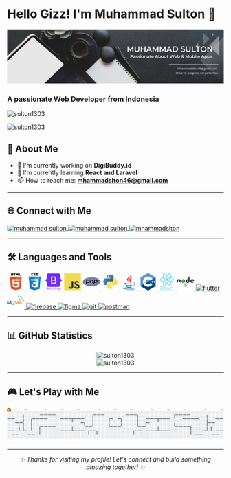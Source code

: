 # **Hello Gizz! I'm Muhammad Sulton 👋**

![Muhammad Sulton](img/Black%20and%20White%20Simple%20Art%20Director%20LinkedIn%20Banner.png)

### **A passionate Web Developer from Indonesia**

<p align="left"> 
  <img src="https://komarev.com/ghpvc/?username=sulton1303&label=Profile%20views&color=0e75b6&style=flat" alt="sulton1303" /> 
</p>

<p align="left"> 
  <a href="https://github.com/ryo-ma/github-profile-trophy">
    <img src="https://github-profile-trophy.vercel.app/?username=sulton1303" alt="sulton1303" />
  </a> 
</p>

## **🚀 About Me**

- 🔭 I'm currently working on **DigiBuddy.id**
- 📖 I'm currently learning **React and Laravel**
- 📫 How to reach me: **mhammadslton46@gmail.com**

---

## **🌐 Connect with Me**

<p align="left">
  <a href="https://linkedin.com/in/muhammad sulton" target="blank">
    <img align="center" src="https://raw.githubusercontent.com/rahuldkjain/github-profile-readme-generator/master/src/images/icons/Social/linked-in-alt.svg" alt="muhammad sulton" height="30" width="40" />
  </a>
  <a href="https://fb.com/muhammad sulton" target="blank">
    <img align="center" src="https://raw.githubusercontent.com/rahuldkjain/github-profile-readme-generator/master/src/images/icons/Social/facebook.svg" alt="muhammad sulton" height="30" width="40" />
  </a>
  <a href="https://instagram.com/mhammadslton" target="blank">
    <img align="center" src="https://raw.githubusercontent.com/rahuldkjain/github-profile-readme-generator/master/src/images/icons/Social/instagram.svg" alt="mhammadslton" height="30" width="40" />
  </a>
</p>

---

## **🛠️ Languages and Tools**

<p align="left">
  <!-- Basic Web Technologies -->
  <a href="https://www.w3.org/html/" target="_blank" rel="noreferrer"> 
    <img src="https://raw.githubusercontent.com/devicons/devicon/master/icons/html5/html5-original-wordmark.svg" alt="html5" width="40" height="40"/> 
  </a> 
  <a href="https://www.w3schools.com/css/" target="_blank" rel="noreferrer"> 
    <img src="https://raw.githubusercontent.com/devicons/devicon/master/icons/css3/css3-original-wordmark.svg" alt="css3" width="40" height="40"/> 
  </a>
  <a href="https://getbootstrap.com" target="_blank" rel="noreferrer"> 
    <img src="https://raw.githubusercontent.com/devicons/devicon/master/icons/bootstrap/bootstrap-plain-wordmark.svg" alt="bootstrap" width="40" height="40"/> 
  </a>
  
  <!-- Programming Languages (Easy to Hard) -->
  <a href="https://developer.mozilla.org/en-US/Web/JavaScript" target="_blank" rel="noreferrer"> 
    <img src="https://raw.githubusercontent.com/devicons/devicon/master/icons/javascript/javascript-original.svg" alt="javascript" width="40" height="40"/> 
  </a>
  <a href="https://www.php.net" target="_blank" rel="noreferrer"> 
    <img src="https://raw.githubusercontent.com/devicons/devicon/master/icons/php/php-original.svg" alt="php" width="40" height="40"/> 
  </a>
  <a href="https://www.python.org" target="_blank" rel="noreferrer"> 
    <img src="https://raw.githubusercontent.com/devicons/devicon/master/icons/python/python-original.svg" alt="python" width="40" height="40"/> 
  </a>
  <a href="https://www.java.com" target="_blank" rel="noreferrer"> 
    <img src="https://raw.githubusercontent.com/devicons/devicon/master/icons/java/java-original.svg" alt="java" width="40" height="40"/> 
  </a>
  <a href="https://www.w3schools.com/cpp/" target="_blank" rel="noreferrer"> 
    <img src="https://raw.githubusercontent.com/devicons/devicon/master/icons/cplusplus/cplusplus-original.svg" alt="cplusplus" width="40" height="40"/> 
  </a>
  
  <!-- Frameworks & Libraries -->
  <a href="https://reactjs.org/" target="_blank" rel="noreferrer"> 
    <img src="https://raw.githubusercontent.com/devicons/devicon/master/icons/react/react-original-wordmark.svg" alt="react" width="40" height="40"/> 
  </a>
  <a href="https://nodejs.org" target="_blank" rel="noreferrer"> 
    <img src="https://raw.githubusercontent.com/devicons/devicon/master/icons/nodejs/nodejs-original-wordmark.svg" alt="nodejs" width="40" height="40"/> 
  </a>
  <a href="https://flutter.dev" target="_blank" rel="noreferrer"> 
    <img src="https://www.vectorlogo.zone/logos/flutterio/flutterio-icon.svg" alt="flutter" width="40" height="40"/> 
  </a>
  
  <!-- Database -->
  <a href="https://www.mysql.com/" target="_blank" rel="noreferrer"> 
    <img src="https://raw.githubusercontent.com/devicons/devicon/master/icons/mysql/mysql-original-wordmark.svg" alt="mysql" width="40" height="40"/> 
  </a>
  
  <!-- Cloud & Services -->
  <a href="https://firebase.google.com/" target="_blank" rel="noreferrer"> 
    <img src="https://www.vectorlogo.zone/logos/firebase/firebase-icon.svg" alt="firebase" width="40" height="40"/> 
  </a>
  
  <!-- Tools -->
  <a href="https://www.figma.com/" target="_blank" rel="noreferrer"> 
    <img src="https://www.vectorlogo.zone/logos/figma/figma-icon.svg" alt="figma" width="40" height="40"/> 
  </a>
  <a href="https://git-scm.com/" target="_blank" rel="noreferrer"> 
    <img src="https://www.vectorlogo.zone/logos/git-scm/git-scm-icon.svg" alt="git" width="40" height="40"/> 
  </a>
  <a href="https://postman.com" target="_blank" rel="noreferrer"> 
    <img src="https://www.vectorlogo.zone/logos/getpostman/getpostman-icon.svg" alt="postman" width="40" height="40"/> 
  </a>
</p>

---

## **📊 GitHub Statistics**

<div align="center">
  <img src="https://github-readme-stats.vercel.app/api/top-langs?username=sulton1303&show_icons=true&locale=en&layout=compact" alt="sulton1303" />
</div>

<div align="center">
  <img src="https://github-readme-stats.vercel.app/api?username=sulton1303&show_icons=true&locale=en" alt="sulton1303" />
</div>

---

## **🎮 Let's Play with Me**

<picture>
  <source media="(prefers-color-scheme: dark)" srcset="https://raw.githubusercontent.com/Sulton1303/Sulton1303/output/pacman-contribution-graph-dark.svg">
  <source media="(prefers-color-scheme: light)" srcset="https://raw.githubusercontent.com/Sulton1303/Sulton1303/output/pacman-contribution-graph.svg">
  <img alt="pacman contribution graph" src="https://raw.githubusercontent.com/Sulton1303/Sulton1303/output/pacman-contribution-graph.svg">
</picture>

---

<div align="center">
  <i>✨ Thanks for visiting my profile! Let's connect and build something amazing together! ✨</i>
</div>

